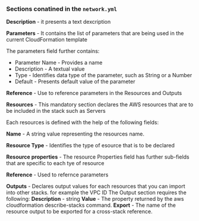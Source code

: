 ### Sections conatined in the ```network.yml```

**Description** - it presents a text dexcription

**Parameters** - It contains the list of parameters that are being used in the current CloudFormation template

The parameters field further contains:

- Parameter Name - Provides a name 
- Description - A textual value
- Type - Identifies data type of the parameter, such as String or a Number
- Default - Presents default value of the parameter

**Reference** - Use to reference parameters in the Resources and Outputs

**Resources** - This mandatory section declares the AWS resources that are to be included in the stack such as Servers

Each resources is defined with the help of the following fields:

**Name** - A string value representing the resources name.  

**Resource Type** - Identifies the type of esource that is to be declared

**Resource properties** - The resource Properties field has further sub-fields that are specific to each tye of resource

**Reference** - Used to refernce parameters

**Outputs** - Declares output values for each resources that you can import into other stacks. for example the VPC ID 
 The Output section requires the following:
 **Description** - string
**Value** - The property returned by the aws cloudformation describe-stacks command.
**Export** - The name of the resource output to be exported for a cross-stack reference.
